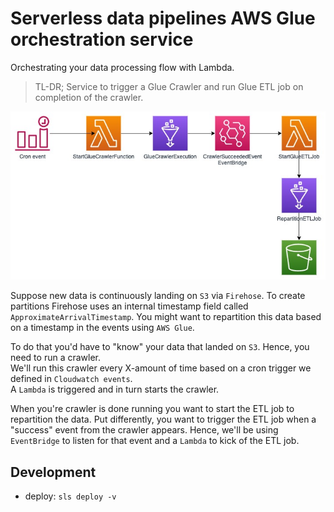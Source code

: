 # Serverless data pipelines AWS Glue orchestration service

Orchestrating your data processing flow with Lambda.
> TL-DR; Service to trigger a Glue Crawler and run Glue ETL job on completion of the crawler.


![architecture](./img/architecture.jpg)

Suppose new data is continuously landing on `S3` via `Firehose`.
To create partitions Firehose uses an internal timestamp field called `ApproximateArrivalTimestamp`.
You might want to repartition this data based on a timestamp in the events using `AWS Glue`.

To do that you'd have to "know" your data that landed on `S3`.
Hence, you need to run a crawler.  
We'll run this crawler every X-amount of time based on a cron trigger we defined in `Cloudwatch events`.  
A `Lambda` is triggered and in turn starts the crawler.

When you're crawler is done running you want to start the ETL job to repartition the data.
Put differently, you want to trigger the ETL job when a "success" event from the crawler appears.
Hence, we'll be using `EventBridge` to listen for that event and a `Lambda` to kick of the ETL job.

## Development
* deploy: `sls deploy -v`
